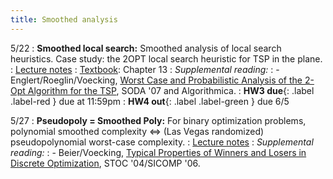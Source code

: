 ```yaml
---
title: Smoothed analysis
---
```


5/22
: **Smoothed local search:** Smoothed analysis of local search heuristics. Case study: the 2OPT local search heuristic for TSP in the plane.
: [Lecture notes](https://vitercik.github.io/bwca/assets/notes/l17.pdf)
: [Textbook](https://searchworks.stanford.edu/view/13773968): Chapter 13
: *Supplemental reading:*
: - Englert/Roeglin/Voecking, [Worst Case and Probabilistic Analysis of the 2-Opt Algorithm for the TSP](https://arxiv.org/abs/2302.06889), SODA '07 and Algorithmica.
: **HW3 due**{: .label .label-red } due at 11:59pm
: **HW4 out**{: .label .label-green } due 6/5

5/27
: **Pseudopoly = Smoothed Poly:** For binary optimization problems, polynomial smoothed complexity <=> (Las Vegas randomized) pseudopolynomial worst-case complexity.
: [Lecture notes](https://vitercik.github.io/bwca/assets/notes/l18.pdf)
: *Supplemental reading:*
: - Beier/Voecking, [Typical Properties of Winners and Losers in Discrete Optimization](https://dl.acm.org/doi/10.1145/1007352.1007409), STOC '04/SICOMP '06.
